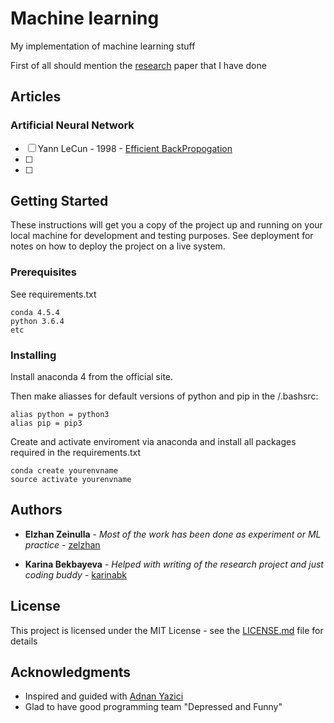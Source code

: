 # Machine learning

My implementation of machine learning stuff

First of all should mention the [research](https://github.com/zelzhan/Machine-learning/tree/master/research) paper that I have done

## Articles

### Artificial Neural Network
- [ ] Yann LeCun - 1998 - [Efficient BackPropogation](http://yann.lecun.com/exdb/publis/pdf/lecun-98b.pdf)
- [ ]
- [ ]



## Getting Started

These instructions will get you a copy of the project up and running on your local machine for development and testing purposes. See deployment for notes on how to deploy the project on a live system.

### Prerequisites

See requirements.txt

```
conda 4.5.4
python 3.6.4
etc
```

### Installing

Install anaconda 4 from the official site.

Then make aliasses for default versions of python and pip in the /.bashsrc:

```
alias python = python3
alias pip = pip3
```

Create and activate enviroment via anaconda and install all packages required in the requirements.txt

```
conda create yourenvname
source activate yourenvname
```

## Authors

* **Elzhan Zeinulla** - *Most of the work has been done as experiment or ML practice* - [zelzhan](https://github.com/zelzhan)

* **Karina Bekbayeva** - *Helped with writing of the research project and just coding buddy* - [karinabk](https://github.com/karinabk)

## License

This project is licensed under the MIT License - see the [LICENSE.md](LICENSE.md) file for details

## Acknowledgments

* Inspired and guided with [Adnan Yazici](https://sst.nu.edu.kz/adnan-yazici-phd/)
* Glad to have good programming team "Depressed and Funny"
